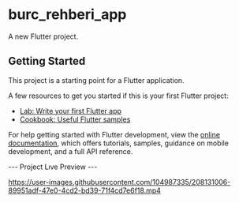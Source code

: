 # burc_rehberi_app

A new Flutter project.

## Getting Started

This project is a starting point for a Flutter application.

A few resources to get you started if this is your first Flutter project:

- [Lab: Write your first Flutter app](https://docs.flutter.dev/get-started/codelab)
- [Cookbook: Useful Flutter samples](https://docs.flutter.dev/cookbook)

For help getting started with Flutter development, view the
[online documentation](https://docs.flutter.dev/), which offers tutorials,
samples, guidance on mobile development, and a full API reference.


--- Project Lıve Preview ---

https://user-images.githubusercontent.com/104987335/208131006-89951adf-47e0-4cd2-bd39-71f4cd7e6f18.mp4

